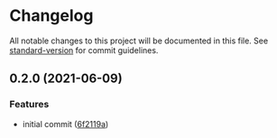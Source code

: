 # Changelog

All notable changes to this project will be documented in this file. See [standard-version](https://github.com/conventional-changelog/standard-version) for commit guidelines.

## 0.2.0 (2021-06-09)


### Features

* initial commit ([6f2119a](https://github.com/Hrdtr/nuxt-appwrite/commit/6f2119af84fa000830d3cdf981fb82a094fe073d))
